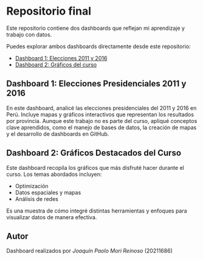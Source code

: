 # Repositorio final

Este repositorio contiene dos dashboards que reflejan mi aprendizaje y trabajo con datos.

Puedes explorar ambos dashboards directamente desde este repositorio:

- [Dashboard 1: Elecciones 2011 y 2016](https://jmorir.github.io/GAA/)
- [Dashboard 2: Gráficos del curso](https://jmorir.github.io/ciclo20242/)

## Dashboard 1: Elecciones Presidenciales 2011 y 2016

En este dashboard, analicé las elecciones presidenciales del 2011 y 2016 en Perú. Incluye mapas y gráficos interactivos que representan los resultados por provincia. Aunque este trabajo no es parte del curso, apliqué conceptos clave aprendidos, como el manejo de bases de datos, la creación de mapas y el desarrollo de dashboards en GitHub.

## Dashboard 2: Gráficos Destacados del Curso

Este dashboard recopila los gráficos que más disfruté hacer durante el curso. Los temas abordados incluyen:
* Optimización
* Datos espaciales y mapas
* Análisis de redes

Es una muestra de cómo integré distintas herramientas y enfoques para visualizar datos de manera efectiva.


## Autor

Dashboard realizados por *Joaquín Paolo Mori Reinoso* (20211686)

